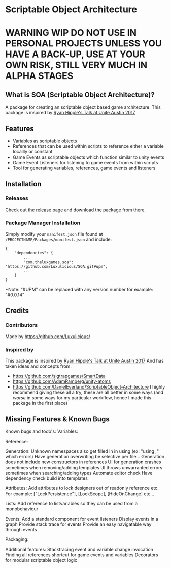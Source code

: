 # Scriptable Object Architecture 
# WARNING WIP DO NOT USE IN PERSONAL PROJECTS UNLESS YOU HAVE A BACK-UP, USE AT YOUR OWN RISK, STILL VERY MUCH IN ALPHA STAGES

## What is SOA (Scriptable Object Architecture)?
A package for creating an scriptable object based game architecture.
This package is inspired by <a href="https://www.youtube.com/watch?v=raQ3iHhE_Kk">Ryan Hipple's Talk at Unite Austin 2017 </a>

## Features
- Variables as scriptable objects
- References that can be used within scripts to reference either a variable locallly or constant
- Game Events as scriptable objects which function similar to unity events
- Game Event Listeners for listening to game events from within scripts
- Tool for generating variables, references, game events and listeners

## Installation
### Releases
Check out the <a href="https://github.com/Luxulicious/SOA/releases">release page</a> and download the package from there.

### Package Manager Installation
Simply modify your `manifest.json` file found at `/PROJECTNAME/Packages/manifest.json` and include:

```
{
	"dependencies": {
		...
		"com.theluxgames.soa": "https://github.com/Luxulicious/SOA.git#upm",
		...
	}
}
```

*Note: "#UPM" can be replaced with any version number for example: "#0.0.14"

## Credits
### Contributors
Made by <a href="https://github.com/Luxulicious/">https://github.com/Luxulicious/</a>
### Inspired by
This package is inspired by  <a href="https://www.youtube.com/watch?v=raQ3iHhE_Kk">Ryan Hipple's Talk at Unite Austin 2017</a>
And has taken ideas and concepts from:
- <a href="https://github.com/sigtrapgames/SmartData">https://github.com/sigtrapgames/SmartData</a>
- <a href="https://github.com/AdamRamberg/unity-atoms">https://github.com/AdamRamberg/unity-atoms</a>
- <a href="https://github.com/DanielEverland/ScriptableObject-Architecture">https://github.com/DanielEverland/ScriptableObject-Architecture</a>
I highly recommend giving these all a try, these are all better in some ways (and *worse* in some ways for my particular workflow, hence I made this package in the first place)

## Missing Features & Known Bugs
Known bugs and todo's:
Variables:

Reference:

Generation:
Unknown namespaces also get filled in in using (ex: "using ;" which errors)
Have generation overwriting be selective per file...
Generation does not include new constructors in references
UI for generation crashes sometimes when removing/adding templates
UI throws unwarranted errors sometimes when searching/adding types
Automate editor check
Have dependency check build into templates

Attributes:
Add attributes to lock designers out of readonly reference etc. For example:
["LockPersistence"], [LockScope], [HideOnChange] etc...

Lists:
Add reference to listvariables so they can be used from a monobehaviour

Events:
Add a standard component for event listeners
Display events in a graph
Provide stack trace for events
Provide an easy navigatable way through events

Packaging:

Additional features:
Stacktracing event and variable change invocation
Finding all references shortcut for game events and variables
Decorators for modular scriptable object logic
